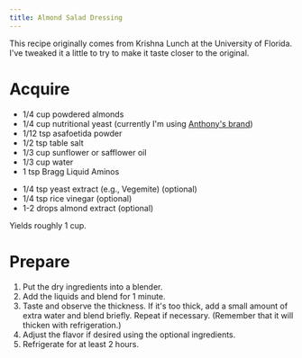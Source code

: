 ```yaml
---
title: Almond Salad Dressing
---
```


This recipe originally comes from Krishna Lunch at the University of Florida.
I've tweaked it a little to try to make it taste closer to the original.

# Acquire

*   1/4 cup powdered almonds
*   1/4 cup nutritional yeast (currently I'm using [Anthony's brand])
*   1/12 tsp asafoetida powder
*   1/2 tsp table salt
*   1/3 cup sunflower or safflower oil
*   1/3 cup water
*   1 tsp Bragg Liquid Aminos

<!---->

*   1/4 tsp yeast extract (e.g., Vegemite) (optional)
*   1/4 tsp rice vinegar (optional)
*   1-2 drops almond extract (optional)

Yields roughly 1 cup.

# Prepare

1.  Put the dry ingredients into a blender.
2.  Add the liquids and blend for 1 minute.
3.  Taste and observe the thickness. If it's too thick, add a small amount of
    extra water and blend briefly. Repeat if necessary. (Remember that it will
    thicken with refrigeration.)
4.  Adjust the flavor if desired using the optional ingredients.
5.  Refrigerate for at least 2 hours.

[Anthony's brand]: https://www.amazon.com/dp/B07JVLCGYX/
